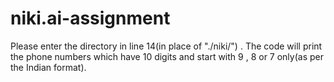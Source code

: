 # niki.ai-assignment
Please enter the directory in line 14(in place of "./niki/") . 
The code will print the phone numbers which have 10 digits and start with 9 , 8 or 7 only(as per the Indian format).
